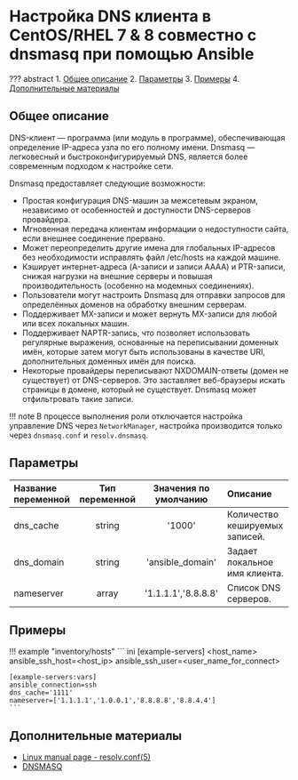 # Настройка DNS клиента в CentOS/RHEL 7 & 8 совместно с dnsmasq при помощью Ansible

??? abstract
    1. [Общее описание](#общее-описание)
    2. [Параметры](#параметры)
    3. [Примеры](#примеры)
    4. [Дополнительные материалы](#дополнительные-материалы)

## Общее описание
DNS-клиент — программа (или модуль в программе), обеспечивающая определение IP-адреса узла по его полному имени. Dnsmasq — легковесный и быстроконфигурируемый DNS, является более современным подходом к настройке сети.

Dnsmasq предоставляет следующие возможности:

* Простая конфигурация DNS-машин за межceтевым экраном, независимо от особенностей и доступности DNS-серверов провайдера.
* Мгновенная передача клиентам информации о недоступности сайта, если внешнее соединение прервано.
* Может переопределить другие имена для глобальных IP-адресов без необходимости исправлять файл /etc/hosts на каждой машине.
* Кэширует интернет-адреса (A-записи и записи AAAA) и PTR-записи, снижая нагрузки на внешние серверы и повышая производительность (особенно на модемных соединениях).
* Пользователи могут настроить Dnsmasq для отправки запросов для определённых доменов на обработку внешним серверам.
* Поддерживает MX-записи и может вернуть MX-записи для любой или всех локальных машин.
* Поддерживает NAPTR-запись, что позволяет использовать регулярные выражения, основанные на переписывании доменных имён, которые затем могут быть использованы в качестве URI, дополнительных доменных имён для поиска.
* Некоторые провайдеры переписывают NXDOMAIN-ответы (домен не существует) от DNS-серверов. Это заставляет веб-браузеры искать страницы в домене, который не существует. Dnsmasq может отфильтровать такие записи.


!!! note
    В процессе выполнения роли отключается настройка управление DNS через `NetworkManager`, настройка производится только через `dnsmasq.conf` и `resolv.dnsmasq`.

## Параметры
|Название переменной  | Тип переменной | Значения по умолчанию | Описание                      |
|:--------------------|:--------------:|:---------------------:|:------------------------------|
|dns_cache            | string         | '1000'                | Количество кешируемых записей.|
|dns_domain           | string         | 'ansible_domain'      | Задает локальное имя клиента. |
|nameserver           | array          | '1.1.1.1','8.8.8.8'   | Список DNS серверов.          |

## Примеры

!!! example "inventory/hosts"
    ``` ini
    [example-servers]
    <host_name> ansible_ssh_host=<host_ip> ansible_ssh_user=<user_name_for_connect>

    [example-servers:vars]
    ansible_connection=ssh
    dns_cache='1111'
    nameserver=['1.1.1.1','1.0.0.1','8.8.8.8','8.8.4.4']
    ```

## Дополнительные материалы
- [Linux manual page - resolv.conf(5)](https://man7.org/linux/man-pages/man5/resolv.conf.5.html)
- [DNSMASQ](https://thekelleys.org.uk/dnsmasq/doc.html)
